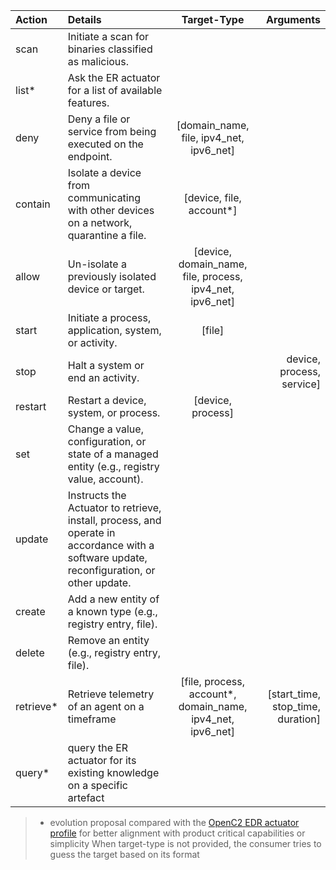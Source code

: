 | Action              |  Details | Target-Type | Arguments |
| :------------------ | :------- | :---------: | --------: |
|	scan |	Initiate a scan for binaries classified as malicious. |||
|	list*	| Ask the ER actuator for a list of available features.|||
|	deny	| Deny a file or service from being executed on the endpoint. | [domain_name, file, ipv4_net, ipv6_net] ||
|	contain	| Isolate a device from communicating with other devices on a network, quarantine a file. | [device, file, account*]||
|	allow	| Un-isolate a previously isolated device or target.| [device, domain_name, file, process, ipv4_net, ipv6_net]||
|	start	| Initiate a process, application, system, or activity. |  [file]||
|	stop	| Halt a system or end an activity. | |device, process, service] ||
|	restart	| Restart a device, system, or process. | [device, process] ||
|	set	| Change a value, configuration, or state of a managed entity (e.g., registry value, account). |||
|	update	| Instructs the Actuator to retrieve, install, process, and operate in accordance with a software update, reconfiguration, or other update. |||
|	create	| Add a new entity of a known type (e.g., registry entry, file). |||
|	delete	| Remove an entity (e.g., registry entry, file). |||
| retrieve* | Retrieve telemetry of an agent on a timeframe | [file, process, account*, domain_name, ipv4_net, ipv6_net]|  [start_time, stop_time, duration] |
| query* | query the ER actuator for its existing knowledge on a specific artefact |||


> * evolution proposal compared with the [OpenC2 EDR actuator profile](https://github.com/oasis-tcs/openc2-ap-er/blob/working/oc2edr.md) for better alignment with product critical capabilities or simplicity
> When target-type is not provided, the consumer tries to guess the target based on its format 
